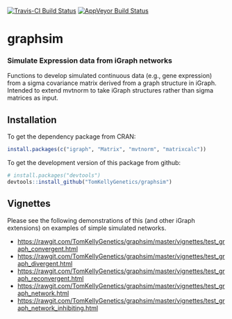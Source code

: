 [![Travis-CI Build Status](https://travis-ci.org/TomKellyGenetics/graphsim.svg?branch=master)](https://travis-ci.org/TomKellyGenetics/graphsim)
[![AppVeyor Build Status](https://ci.appveyor.com/api/projects/status/github/TomKellyGenetics/graphsim?branch=master&svg=true)](https://ci.appveyor.com/project/TomKellyGenetics/graphsim)

# graphsim

### Simulate Expression data from iGraph networks

Functions to develop simulated continuous data (e.g., gene expression) from a sigma covariance matrix derived from a graph structure in iGraph. Intended to extend mvtnorm to take iGraph structures rather than sigma matrices as input.

## Installation

To get the dependency package from CRAN:

```R
install.packages(c("igraph", "Matrix", "mvtnorm", "matrixcalc"))
```

To get the development version of this package from github:

```R
# install.packages("devtools")
devtools::install_github("TomKellyGenetics/graphsim")
```

## Vignettes

Please see the following demonstrations of this (and other iGraph extensions) on examples of simple simulated networks.


* https://rawgit.com/TomKellyGenetics/graphsim/master/vignettes/test_graph_convergent.html
* https://rawgit.com/TomKellyGenetics/graphsim/master/vignettes/test_graph_divergent.html
* https://rawgit.com/TomKellyGenetics/graphsim/master/vignettes/test_graph_reconvergent.html
* https://rawgit.com/TomKellyGenetics/graphsim/master/vignettes/test_graph_network.html
* https://rawgit.com/TomKellyGenetics/graphsim/master/vignettes/test_graph_network_inhibiting.html
